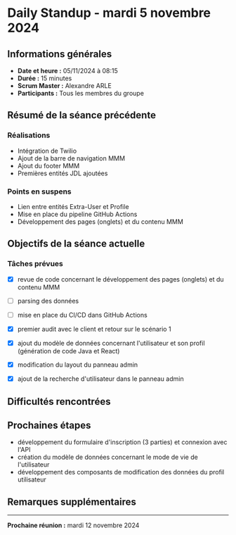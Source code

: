 # Daily Standup - mardi 5 novembre 2024

## Informations générales

- **Date et heure :** 05/11/2024 à 08:15
- **Durée :** 15 minutes
- **Scrum Master :** Alexandre ARLE
- **Participants :** Tous les membres du groupe

## Résumé de la séance précédente

### Réalisations

- Intégration de Twilio
- Ajout de la barre de navigation MMM
- Ajout du footer MMM
- Premières entités JDL ajoutées

### Points en suspens
- Lien entre entités Extra-User et Profile
- Mise en place du pipeline GitHub Actions
- Développement des pages (onglets) et du contenu MMM


## Objectifs de la séance actuelle

### Tâches prévues
- [x] revue de code concernant le développement des pages (onglets) et du contenu MMM
- [ ] parsing des données
- [ ] mise en place du CI/CD dans GitHub Actions
- [x] premier audit avec le client et retour sur le scénario 1
- [x] ajout du modèle de données concernant l'utilisateur et son profil (génération de code Java et React)
- [x] modification du layout du panneau admin
- [x] ajout de la recherche d'utilisateur dans le panneau admin


## Difficultés rencontrées

## Prochaines étapes

- développement du formulaire d'inscription (3 parties) et connexion avec l'API
- création du modèle de données concernant le mode de vie de l'utilisateur
- développement des composants de modification des données du profil utilisateur

## Remarques supplémentaires

---

**Prochaine réunion :** mardi 12 novembre 2024
